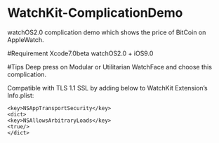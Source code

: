 # WatchKit-ComplicationDemo
watchOS2.0 complication demo which shows the price of BitCoin on AppleWatch.

#Requirement
Xcode7.0beta
watchOS2.0 + iOS9.0

#Tips
Deep press on Modular or Utilitarian WatchFace and choose this complication.

Compatible with TLS 1.1 SSL by adding below to WatchKit Extension’s Info.plist:
``` 
<key>NSAppTransportSecurity</key>
<dict>
<key>NSAllowsArbitraryLoads</key>
<true/>
</dict>
``` 
